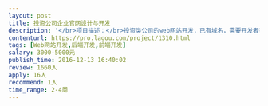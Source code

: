 ```yaml
---                
layout: post       
title: 投资公司企业官网设计与开发           
description: '</br>项目描述：</br>投资类公司的web网站开发，已有域名，需要开发者完成企业网站设计、开发</br></br>项目需求：</br>主要功能是公司简介、新闻资讯、联系方式</br>后台需要留有平时更新、发布新闻资讯和消息的接口</br></br>参考网站风格示例：https://www.blackstone.com/</br></br>人员要求：</br>1、有相关行业企业官网建设经验</br>'     
contenturl: https://pro.lagou.com/project/1310.html      
tags: [Web网站开发,后端开发,前端开发]            
salary: 3000-5000元          
publish_time: 2016-12-13 16:40:02         
review: 1660人                   
apply: 16人                   
recommend: 1人                   
time_range: 2-4周              
---                 
```

